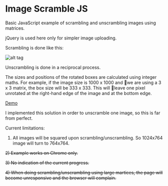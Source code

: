 Image Scramble JS
==============

Basic JavaScript example of scrambling and unscrambling images using matrices.

jQuery is used here only for simpler image uploading.

Scrambling is done like this:

![alt tag](https://raw.github.com/dantarakan/Image-Scramble/gh-pages/instructions.png)

Unscrambling is done in a reciprocal process.

The sizes and positions of the rotated boxes are calculated using integer maths. For example, if the image size is 1000 x 1000 and we are using a 3 x 3 matrix, the box size will be 333 x 333. This will leave one pixel unrotated at the right-hand edge of the image and at the bottom edge.

[Demo](http://dantarakan.github.io/Image-Scramble/)

I implemented this solution in order to unscramble one image, so this is far from perfect.

Current limitations:

1) All images will be squared upon scrambling/unscrambling. So 1024x764 image will turn to 764x764.

~~2) Example works on Chrome only.~~

~~3) No indication of the current progress.~~

~~4) When doing scrambling/unscrambling using large martices, the page will become unresponsive and the browser will complain.~~
